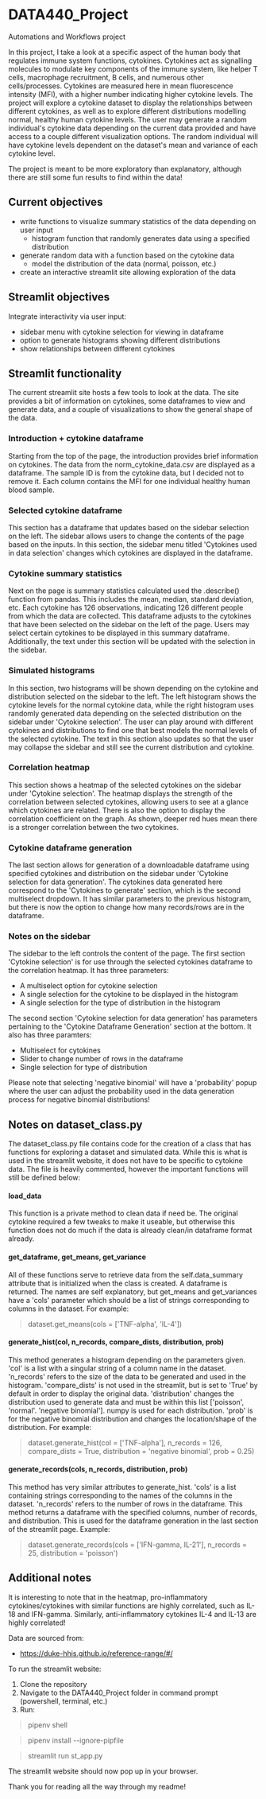 # DATA440_Project
Automations and Workflows project

In this project, I take a look at a specific aspect of the human body that regulates immune system functions, cytokines. Cytokines act as signalling molecules to modulate key components of the immune system, like helper T cells, macrophage recruitment, B cells, and numerous other cells/processes. Cytokines are measured here in mean fluorescence intensity (MFI), with a higher number indicating higher cytokine levels. The project will explore a cytokine dataset to display the relationships between different cytokines, as well as to explore different distributions modelling normal, healthy human cytokine levels. The user may generate a random individual's cytokine data depending on the current data provided and have access to a couple different visualization options. The random individual will have cytokine levels dependent on the dataset's mean and variance of each cytokine level.

The project is meant to be more exploratory than explanatory, although there are still some fun results to find within the data!

Current objectives
---
- write functions to visualize summary statistics of the data depending on user input
  - histogram function that randomly generates data using a specified distribution
- generate random data with a function based on the cytokine data
  - model the distribution of the data (normal, poisson, etc.)
- create an interactive streamlit site allowing exploration of the data

Streamlit objectives
---
Integrate interactivity via user input:
- sidebar menu with cytokine selection for viewing in dataframe
- option to generate histograms showing different distributions
- show relationships between different cytokines

Streamlit functionality
---
The current streamlit site hosts a few tools to look at the data. 
The site provides a bit of information on cytokines, some dataframes to view and generate data, 
and a couple of visualizations to show the general shape of the data.

### Introduction + cytokine dataframe
Starting from the top of the page, the introduction provides brief information on cytokines. 
The data from the norm_cytokine_data.csv are displayed as a dataframe. The sample ID is from the cytokine data,
but I decided not to remove it. Each column contains the MFI for one individual healthy human blood sample.

### Selected cytokine dataframe
This section has a dataframe that updates based on the sidebar selection on the left. The sidebar allows
users to change the contents of the page based on the inputs. In this section, the sidebar menu titled
'Cytokines used in data selection' changes which cytokines are displayed in the dataframe.

### Cytokine summary statistics
Next on the page is summary statistics calculated used the .describe() function from pandas. 
This includes the mean, median, standard deviation, etc.
Each cytokine has 126 observations, indicating 126 different people from which the data are collected.
This dataframe adjusts to the cytokines that have been selected on the sidebar on the left of the page. 
Users may select certain cytokines to be displayed in this summary dataframe. Additionally, the text under this section
will be updated with the selection in the sidebar.

### Simulated histograms
In this section, two histograms will be shown depending on the cytokine and distribution selected on the sidebar to the left. 
The left histogram shows the cytokine levels for the normal cytokine data, while the right histogram uses randomly generated data
depending on the selected distribution on the sidebar under 'Cytokine selection'. The user can play around with different cytokines and 
distributions to find one that best models the normal levels of the selected cytokine. The text in this section also updates so that
the user may collapse the sidebar and still see the current distribution and cytokine.

### Correlation heatmap
This section shows a heatmap of the selected cytokines on the sidebar under 'Cytokine selection'. The heatmap displays
the strength of the correlation between selected cytokines, allowing users to see at a glance which cytokines are related.
There is also the option to display the correlation coefficient on the graph. As shown, deeper red hues mean there is a stronger correlation
between the two cytokines. 

### Cytokine dataframe generation
The last section allows for generation of a downloadable dataframe using specified cytokines and distribution on the sidebar under 
'Cytokine selection for data generation'. The cytokines data generated here correspond to the 'Cytokines to generate' section, which is the second 
multiselect dropdown. It has similar parameters to the previous histogram, but there is now the option to change how many 
records/rows are in the dataframe. 

### Notes on the sidebar
The sidebar to the left controls the content of the page. The first section 'Cytokine selection' is for use through the selected cytokines dataframe to 
the correlation heatmap. It has three parameters:
- A multiselect option for cytokine selection
- A single selection for the cytokine to be displayed in the histogram
- A single selection for the type of distribution in the histogram

The second section 'Cytokine selection for data generation' has parameters pertaining to the 'Cytokine Dataframe Generation' section at the bottom.
It also has three paramters:
- Multiselect for cytokines
- Slider to change number of rows in the dataframe
- Single selection for type of distribution

Please note that selecting 'negative binomial' will have a 'probability' popup where the user can adjust the probability used
in the data generation process for negative binomial distributions!

Notes on dataset_class.py
---
The dataset_class.py file contains code for the creation of a class that has functions
for exploring a dataset and simulated data. While this is what is used in the streamlit website, it does not have to be specific to cytokine data. The file is heavily commented, however the important functions will still be defined below:

#### load_data
This function is a private method to clean data if need be. The original cytokine required a few tweaks to make it useable, but otherwise this function does not do much if the data is already clean/in dataframe format already.

#### get_dataframe, get_means, get_variance
All of these functions serve to retrieve data from the self.data_summary attribute that is initialized when the class is created. A dataframe is returned. The names are self explanatory, but get_means and get_variances have a 'cols' parameter which should be a list of strings corresponding to columns in the dataset. For example:
> dataset.get_means(cols = ['TNF-alpha', 'IL-4'])

#### generate_hist(col, n_records, compare_dists, distribution, prob)
This method generates a histogram depending on the parameters given. 'col' is a list with a singular string of a column name in the dataset. 'n_records' refers to the size of the data to be generated and used in the histogram. 'compare_dists' is not used in the streamlit, but is set to 'True' by default in order to display the original data. 'distribution' changes the distribution used to generate data and must be within this list ['poisson', 'normal'. 'negative binomial']. numpy is used for each distribution. 'prob' is for the negative binomial distribution and changes the location/shape of the distribution. For example:
> dataset.generate_hist(col = ['TNF-alpha'], n_records = 126, compare_dists = True, distribution = 'negative binomial', prob = 0.25)

#### generate_records(cols, n_records, distribution, prob)
This method has very similar attributes to generate_hist. 'cols' is a list containing strings corresponding to the names of the columns in the dataset. 'n_records' refers to the number of rows in the dataframe. This method returns a dataframe with the specified columns, number of records, and distribution. This is used for the dataframe generation in the last section of the streamlit page. Example:
> dataset.generate_records(cols = ['IFN-gamma, IL-21'], n_records = 25, distribution = 'poisson')
                    

Additional notes
---

It is interesting to note that in the heatmap, pro-inflammatory cytokines/cytokines with similar functions are highly correlated, such as IL-18 and IFN-gamma. Similarly, anti-inflammatory cytokines IL-4 and IL-13 are highly correlated!

Data are sourced from:
- https://duke-hhis.github.io/reference-range/#/

To run the streamlit website:
1. Clone the repository
2. Navigate to the DATA440_Project folder in command prompt (powershell, terminal, etc.)
3. Run:
> pipenv shell

> pipenv install --ignore-pipfile

> streamlit run st_app.py

The streamlit website should now pop up in your browser.

Thank you for reading all the way through my readme!
